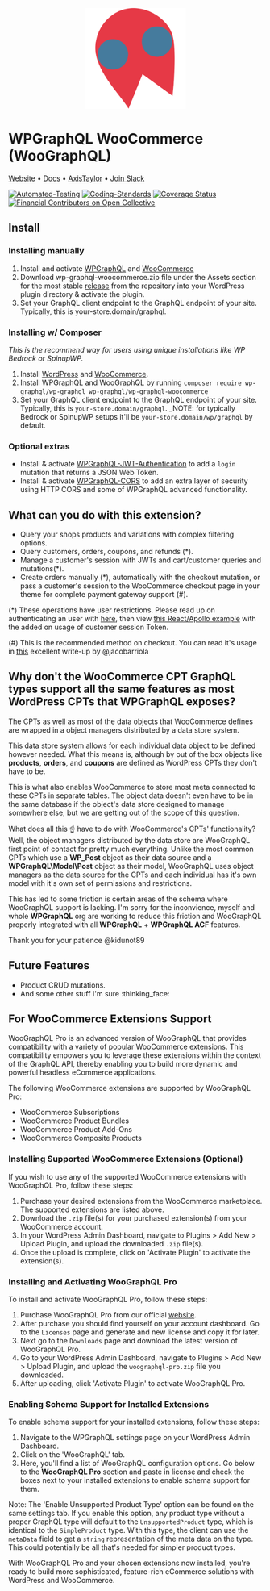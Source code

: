<p align="center">
  <img src="./logo.svg" width="200px" alt="WPGraphQL WooCommerce (WooGraphQL) Logo" />
</p>

# WPGraphQL WooCommerce (WooGraphQL)

<a href="https://woographql.com" target="_blank">Website</a> • <a href="https://woographql.com/docs" target="_blank">Docs</a> • <a href="https://www.axistaylor.com" target="_blank">AxisTaylor</a> • <a href="https://join.slack.com/t/wp-graphql/shared_invite/zt-3vloo60z-PpJV2PFIwEathWDOxCTTLA" target="_blank">Join Slack</a>

[![Automated-Testing](https://github.com/wp-graphql/wp-graphql-woocommerce/workflows/Automated-Testing/badge.svg?branch=develop)](https://github.com/wp-graphql/wp-graphql-woocommerce/actions?query=workflow%3A%22Automated-Testing%22) [![Coding-Standards](https://github.com/wp-graphql/wp-graphql-woocommerce/workflows/Coding-Standards/badge.svg?branch=develop)](https://github.com/wp-graphql/wp-graphql-woocommerce/actions?query=workflow%3A%22Coding-Standards%22) [![Coverage Status](https://coveralls.io/repos/github/wp-graphql/wp-graphql-woocommerce/badge.svg?branch=develop)](https://coveralls.io/github/wp-graphql/wp-graphql-woocommerce?branch=develop) [![Financial Contributors on Open Collective](https://opencollective.com/woographql/all/badge.svg?label=financial+contributors)](https://opencollective.com/woographql)

## Install

### Installing manually

1. Install and activate [WPGraphQL](https://wpgraphql.com/) and [WooCommerce](https://woocommerce.com/)
2. Download wp-graphql-woocommerce.zip file under the Assets section for the most stable [release](https://github.com/wp-graphql/wp-graphql-woocommerce/releases) from the repository into your WordPress plugin directory & activate the plugin.
3. Set your GraphQL client endpoint to the GraphQL endpoint of your site. Typically, this is your-store.domain/graphql.

### Installing w/ Composer

_This is the recommend way for users using unique installations like WP Bedrock or SpinupWP._

1. Install [WordPress](https://composer.rarst.net/) and [WooCommerce](https://wpackagist.org/search?q=woocommerce&type=plugin&search=).
2. Install WPGraphQL and WooGraphQL by running `composer require wp-graphql/wp-graphql wp-graphql/wp-graphql-woocommerce`
3. Set your GraphQL client endpoint to the GraphQL endpoint of your site. Typically, this is `your-store.domain/graphql`. _NOTE: for typically Bedrock or SpinupWP setups it'll be `your-store.domain/wp/graphql` by default.

### Optional extras

- Install & activate [WPGraphQL-JWT-Authentication](https://github.com/wp-graphql/wp-graphql-jwt-authentication) to add a `login` mutation that returns a JSON Web Token.
- Install & activate [WPGraphQL-CORS](https://github.com/funkhaus/wp-graphql-cors) to add an extra layer of security using HTTP CORS and some of WPGraphQL advanced functionality.

## What can you do with this extension?

- Query your shops products and variations with complex filtering options.
- Query customers, orders, coupons, and refunds (*).
- Manage a customer's session with JWTs and cart/customer queries and mutations(*).
- Create orders manually (*), automatically with the checkout mutation, or pass a customer's session to the WooCommerce checkout page in your theme for complete payment gateway support (#).

(*) These operations have user restrictions. Please read up on authenticating an user with [here](https://www.wpgraphql.com/docs/authentication-and-authorization/), then view [this React/Apollo example](https://github.com/wp-graphql/wp-graphql-woocommerce/pull/88) with the added on usage of customer session Token.

(#) This is the recommended method on checkout. You can read it's usage in [this](https://jacobarriola.com/post/hosted-woocommerce-checkout-headless-application#load-the-session-in-woocommerce) excellent write-up by @jacobarriola

## Why don't the WooCommerce CPT GraphQL types support all the same features as most WordPress CPTs that WPGraphQL exposes?

The CPTs as well as most of the data objects that WooCommerce defines are wrapped in a object managers distributed by a data store system.

This data store system allows for each individual data object to be defined however needed. What this means is, although by out of the box objects like **products**, **orders**, and **coupons** are defined as WordPress CPTs they don't have to be.

This is what also enables WooCommerce to store most meta connected to these CPTs in separate tables. The object data doesn't even have to be in the same database if the object's data store designed to manage somewhere else, but we are getting out of the scope of this question.

What does all this :point_up: have to do with WooCommerce's CPTs' functionality? Well, the object managers distributed by the data store are WooGraphQL first point of contact for pretty much everything. Unlike the most common CPTs which use a **WP_Post** object as their data source and a **WPGraphQL\Model\Post** object as their model, WooGraphQL uses object managers as the data source for the CPTs and each individual has it's own model with it's own set of permissions and restrictions.

This has led to some friction is certain areas of the schema where WooGraphQL support is lacking. I'm sorry for the inconvience, myself and whole **WPGraphQL** org are working to reduce this friction and WooGraphQL properly integrated with all **WPGraphQL** + **WPGraphQL ACF** features.

Thank you for your patience
@kidunot89

## Future Features

- Product CRUD mutations.
- And some other stuff I'm sure :thinking_face:

## For WooCommerce Extensions Support

WooGraphQL Pro is an advanced version of WooGraphQL that provides compatibility with a variety of popular WooCommerce extensions. This compatibility empowers you to leverage these extensions within the context of the GraphQL API, thereby enabling you to build more dynamic and powerful headless eCommerce applications.

The following WooCommerce extensions are supported by WooGraphQL Pro:

- WooCommerce Subscriptions
- WooCommerce Product Bundles
- WooCommerce Product Add-Ons
- WooCommerce Composite Products

### Installing Supported WooCommerce Extensions (Optional)

If you wish to use any of the supported WooCommerce extensions with WooGraphQL Pro, follow these steps:

1. Purchase your desired extensions from the WooCommerce marketplace. The supported extensions are listed above.
2. Download the `.zip` file(s) for your purchased extension(s) from your WooCommerce account.
3. In your WordPress Admin Dashboard, navigate to Plugins > Add New > Upload Plugin, and upload the downloaded `.zip` file(s).
4. Once the upload is complete, click on 'Activate Plugin' to activate the extension(s).

### Installing and Activating WooGraphQL Pro

To install and activate WooGraphQL Pro, follow these steps:

1. Purchase WooGraphQL Pro from our official [website](https://woographql.com/pro).
2. After purchase you should find yourself on your account dashboard. Go to the `Licenses` page and generate and new license and copy it for later.
3. Next go to the `Downloads` page and download the latest version of WooGraphQL Pro.
4. Go to your WordPress Admin Dashboard, navigate to Plugins > Add New > Upload Plugin, and upload the `woographql-pro.zip` file you downloaded.
5. After uploading, click 'Activate Plugin' to activate WooGraphQL Pro.

### Enabling Schema Support for Installed Extensions

To enable schema support for your installed extensions, follow these steps:

1. Navigate to the WPGraphQL settings page on your WordPress Admin Dashboard.
2. Click on the 'WooGraphQL' tab.
3. Here, you'll find a list of WooGraphQL configuration options. Go below to the **WooGraphQL Pro** section and paste in license and check the boxes next to your installed extensions to enable schema support for them.

Note: The 'Enable Unsupported Product Type' option can be found on the same settings tab. If you enable this option, any product type without a proper GraphQL type will default to the `UnsupportedProduct` type, which is identical to the `SimpleProduct` type. With this type, the client can use the `metaData` field to get a `string` representation of the meta data on the type. This could potentially be all that's needed for simpler product types.

With WooGraphQL Pro and your chosen extensions now installed, you're ready to build more sophisticated, feature-rich eCommerce solutions with WordPress and WooCommerce.


